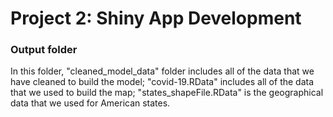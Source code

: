 # Project 2: Shiny App Development

### Output folder

In this folder, "cleaned_model_data" folder includes all of the data that we have cleaned to build the model;
"covid-19.RData" includes all of the data that we used to build the map;
"states_shapeFile.RData" is the geographical data that we used for American states.

